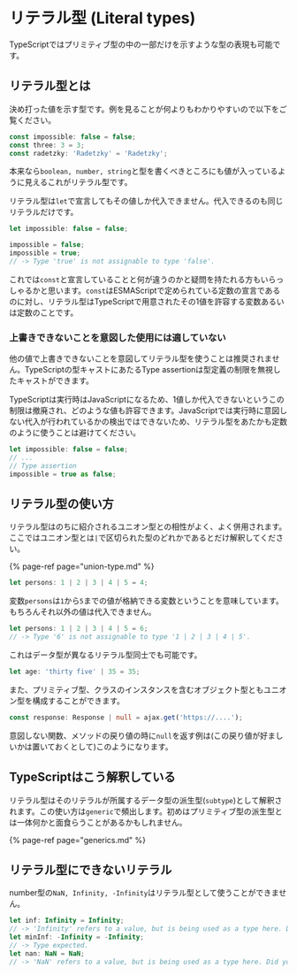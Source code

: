 # リテラル型 \(Literal types\)

TypeScriptではプリミティブ型の中の一部だけを示すような型の表現も可能です。

## リテラル型とは

決め打った値を示す型です。例を見ることが何よりもわかりやすいので以下をご覧ください。

```typescript
const impossible: false = false;
const three: 3 = 3;
const radetzky: 'Radetzky' = 'Radetzky';
```

本来なら`boolean, number, string`と型を書くべきところにも値が入っているように見えるこれがリテラル型です。

リテラル型は`let`で宣言してもその値しか代入できません。代入できるのも同じリテラルだけです。

```typescript
let impossible: false = false;

impossible = false;
impossible = true;
// -> Type 'true' is not assignable to type 'false'.
```

これでは`const`と宣言していることと何が違うのかと疑問を持たれる方もいらっしゃるかと思います。`const`はESMAScriptで定められている定数の宣言であるのに対し、リテラル型はTypeScriptで用意されたその1値を許容する変数あるいは定数のことです。

### 上書きできないことを意図した使用には適していない

他の値で上書きできないことを意図してリテラル型を使うことは推奨されません。TypeScriptの型キャストにあたるType assertionは型定義の制限を無視したキャストができます。

TypeScriptは実行時はJavaScriptになるため、1値しか代入できないというこの制限は撤廃され、どのような値も許容できます。JavaScriptでは実行時に意図しない代入が行われているかの検出ではできないため、リテラル型をあたかも定数のように使うことは避けてください。

```typescript
let impossible: false = false;
// ...
// Type assertion
impossible = true as false;
```

## リテラル型の使い方

リテラル型はのちに紹介されるユニオン型との相性がよく、よく併用されます。ここではユニオン型とは`|`で区切られた型のどれかであるとだけ解釈してください。

{% page-ref page="union-type.md" %}

```typescript
let persons: 1 | 2 | 3 | 4 | 5 = 4;
```

変数`persons`は`1`から`5`までの値が格納できる変数ということを意味しています。もちろんそれ以外の値は代入できません。

```typescript
let persons: 1 | 2 | 3 | 4 | 5 = 6;
// -> Type '6' is not assignable to type '1 | 2 | 3 | 4 | 5'.
```

これはデータ型が異なるリテラル型同士でも可能です。

```typescript
let age: 'thirty five' | 35 = 35;
```

また、プリミティブ型、クラスのインスタンスを含むオブジェクト型ともユニオン型を構成することができます。

```typescript
const response: Response | null = ajax.get('https://....');
```

意図しない関数、メソッドの戻り値の時に`null`を返す例は\(この戻り値が好ましいかは置いておくとして\)このようになります。

## TypeScriptはこう解釈している

リテラル型はそのリテラルが所属するデータ型の派生型\(`subtype`\)として解釈されます。この使い方は`generic`で頻出します。初めはプリミティブ型の派生型とは一体何かと面食らうことがあるかもしれません。

{% page-ref page="generics.md" %}

## リテラル型にできないリテラル

number型の`NaN, Infinity, -Infinity`はリテラル型として使うことができません。

```typescript
let inf: Infinity = Infinity;
// -> 'Infinity' refers to a value, but is being used as a type here. Did you mean 'typeof Infinity'?
let minInf: -Infinity = -Infinity;
// -> Type expected.
let nan: NaN = NaN;
// -> 'NaN' refers to a value, but is being used as a type here. Did you mean 'typeof NaN'?
```


